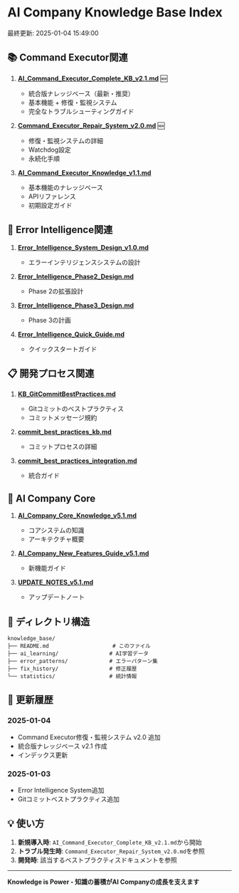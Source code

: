 # AI Company Knowledge Base Index

最終更新: 2025-01-04 15:49:00

## 📚 Command Executor関連

1. **[AI_Command_Executor_Complete_KB_v2.1.md](AI_Command_Executor_Complete_KB_v2.1.md)** 🆕
   - 統合版ナレッジベース（最新・推奨）
   - 基本機能 + 修復・監視システム
   - 完全なトラブルシューティングガイド
   
2. **[Command_Executor_Repair_System_v2.0.md](Command_Executor_Repair_System_v2.0.md)** 🆕
   - 修復・監視システムの詳細
   - Watchdog設定
   - 永続化手順
   
3. **[AI_Command_Executor_Knowledge_v1.1.md](AI_Command_Executor_Knowledge_v1.1.md)**
   - 基本機能のナレッジベース
   - APIリファレンス
   - 初期設定ガイド

## 🔧 Error Intelligence関連

1. **[Error_Intelligence_System_Design_v1.0.md](Error_Intelligence_System_Design_v1.0.md)**
   - エラーインテリジェンスシステムの設計
   
2. **[Error_Intelligence_Phase2_Design.md](Error_Intelligence_Phase2_Design.md)**
   - Phase 2の拡張設計
   
3. **[Error_Intelligence_Phase3_Design.md](Error_Intelligence_Phase3_Design.md)**
   - Phase 3の計画
   
4. **[Error_Intelligence_Quick_Guide.md](Error_Intelligence_Quick_Guide.md)**
   - クイックスタートガイド

## 📋 開発プロセス関連

1. **[KB_GitCommitBestPractices.md](KB_GitCommitBestPractices.md)**
   - Gitコミットのベストプラクティス
   - コミットメッセージ規約
   
2. **[commit_best_practices_kb.md](commit_best_practices_kb.md)**
   - コミットプロセスの詳細
   
3. **[commit_best_practices_integration.md](commit_best_practices_integration.md)**
   - 統合ガイド

## 🎯 AI Company Core

1. **[AI_Company_Core_Knowledge_v5.1.md](AI_Company_Core_Knowledge_v5.1.md)**
   - コアシステムの知識
   - アーキテクチャ概要
   
2. **[AI_Company_New_Features_Guide_v5.1.md](AI_Company_New_Features_Guide_v5.1.md)**
   - 新機能ガイド
   
3. **[UPDATE_NOTES_v5.1.md](UPDATE_NOTES_v5.1.md)**
   - アップデートノート

## 📁 ディレクトリ構造

```
knowledge_base/
├── README.md                    # このファイル
├── ai_learning/                # AI学習データ
├── error_patterns/             # エラーパターン集
├── fix_history/                # 修正履歴
└── statistics/                 # 統計情報
```

## 🔄 更新履歴

### 2025-01-04
- Command Executor修復・監視システム v2.0 追加
- 統合版ナレッジベース v2.1 作成
- インデックス更新

### 2025-01-03
- Error Intelligence System追加
- Gitコミットベストプラクティス追加

## 💡 使い方

1. **新規導入時**: `AI_Command_Executor_Complete_KB_v2.1.md`から開始
2. **トラブル発生時**: `Command_Executor_Repair_System_v2.0.md`を参照
3. **開発時**: 該当するベストプラクティスドキュメントを参照

---

**Knowledge is Power - 知識の蓄積がAI Companyの成長を支えます**